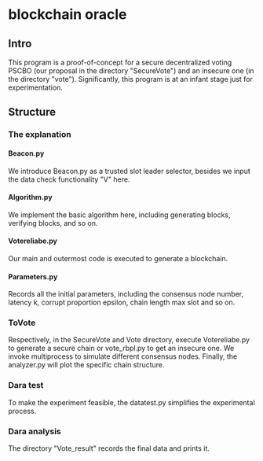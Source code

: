 # blockchain oracle

## Intro
This program is a proof-of-concept for a secure decentralized voting PSCBO (our proposal in the directory "SecureVote") and an insecure one (in the directory "vote"). Significantly, this program is at an infant stage just for experimentation.
## Structure
### The explanation
#### Beacon.py
We introduce Beacon.py as a trusted slot leader selector, besides we input the data check functionality "V" here.
#### Algorithm.py
We implement the basic algorithm here, including generating blocks, verifying blocks, and so on.
#### Votereliabe.py
Our main and outermost code is executed to generate a blockchain.
#### Parameters.py
Records all the initial parameters, including the consensus node number,  latency k, corrupt proportion epsilon, chain length max slot and so on. 
### ToVote
Respectively, in the SecureVote and Vote directory, execute Votereliabe.py to generate a secure chain or vote_rbpl.py to get an insecure one. We invoke multiprocess to simulate different consensus nodes. Finally, the analyzer.py will plot the specific chain structure.
### Dara test
To make the experiment feasible, the datatest.py simplifies the experimental process.
### Dara analysis
The directory "Vote_result" records the final data and prints it.
